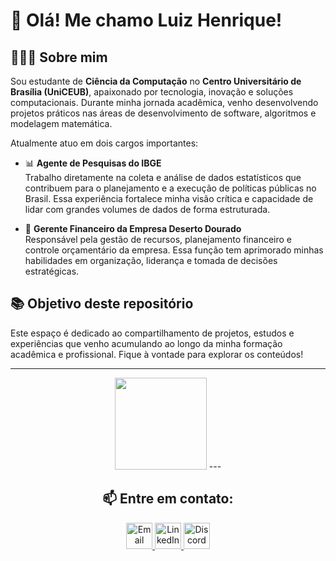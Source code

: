 # 👋 Olá! Me chamo Luiz Henrique!

## 🙋🏼‍♂️ Sobre mim

Sou estudante de **Ciência da Computação** no **Centro Universitário de Brasília (UniCEUB)**, apaixonado por tecnologia, inovação e soluções computacionais. Durante minha jornada acadêmica, venho desenvolvendo projetos práticos nas áreas de desenvolvimento de software, algoritmos e modelagem matemática.

Atualmente atuo em dois cargos importantes:

- 📊 **Agente de Pesquisas do IBGE**  
  Trabalho diretamente na coleta e análise de dados estatísticos que contribuem para o planejamento e a execução de políticas públicas no Brasil. Essa experiência fortalece minha visão crítica e capacidade de lidar com grandes volumes de dados de forma estruturada.

- 💼 **Gerente Financeiro da Empresa Deserto Dourado**  
  Responsável pela gestão de recursos, planejamento financeiro e controle orçamentário da empresa. Essa função tem aprimorado minhas habilidades em organização, liderança e tomada de decisões estratégicas.


## 📚 Objetivo deste repositório

Este espaço é dedicado ao compartilhamento de projetos, estudos e experiências que venho acumulando ao longo da minha formação acadêmica e profissional. Fique à vontade para explorar os conteúdos!

---

<div align="center">
  <img height="147" src="https://github-readme-stats.vercel.app/api?username=henriqrsg&show_icons=true&theme=chartreuse-dark"/>
---

## 📫 Entre em contato:

<a href="mailto:luizhrsguedes@gmail.com">
  <img src="https://cdn-icons-png.flaticon.com/512/732/732200.png" width="42" alt="Email">
</a>
<a href="https://www.linkedin.com/in/luiz-henrique-641a61364/">
  <img src="https://cdn-icons-png.flaticon.com/512/174/174857.png" width="42" alt="LinkedIn">
</a>
<a href="https://discord.com/users/1016692174869504063">
  <img src="https://cdn-icons-png.flaticon.com/512/2111/2111370.png" width="42" alt="Discord">
</a>

